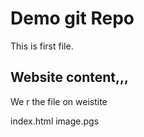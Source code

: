 # Demo git Repo

This is first file.


## Website content,,,

We r the file on weistite


index.html
image.pgs
